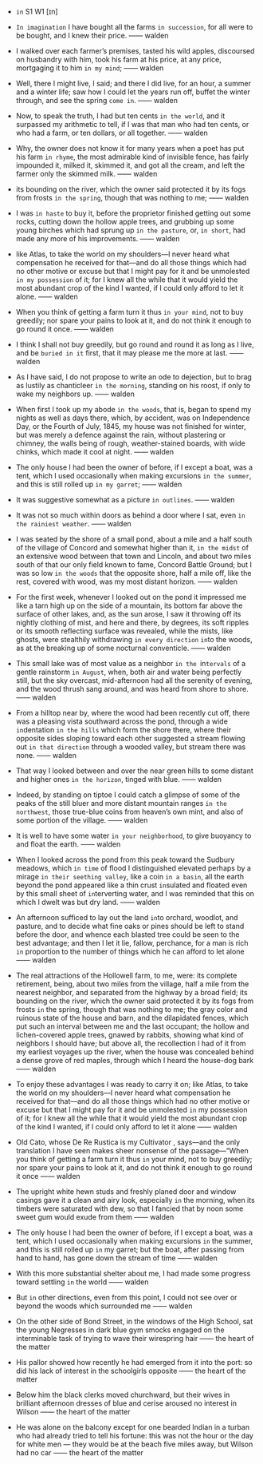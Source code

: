 - `in` S1 W1 [ɪn]
- `In imagination` I have bought all the farms `in succession`, for all were to be bought, and I knew their price. —— walden

- I walked over each farmer’s premises, tasted his wild apples, discoursed on husbandry with him, took his farm at his price, at any price, mortgaging it to him `in my mind`; —— walden

- Well, there I might live, I said; and there I did live, for an hour, a summer and a winter life; saw how I could let the years run off, buffet the winter through, and see the spring `come in`. —— walden

- Now, to speak the truth, I had but ten cents `in the world`, and it surpassed my arithmetic to tell, if I was that man who had ten cents, or who had a farm, or ten dollars, or all together. —— walden

- Why, the owner does not know it for many years when a poet has put his farm `in rhyme`, the most admirable kind of invisible fence, has fairly impounded it, milked it, skimmed it, and got all the cream, and left the farmer only the skimmed milk. —— walden
- its bounding on the river, which the owner said protected it by its fogs from frosts `in the spring`, though that was nothing to me; —— walden

- I was `in haste` to buy it, before the proprietor finished getting out some rocks, cutting down the hollow apple trees, and grubbing up some young birches which had sprung up `in the pasture`, or, `in short`, had made any more of his improvements. —— walden
- like Atlas, to take the world on my shoulders—I never heard what compensation he received for that—and do all those things which had no other motive or excuse but that I might pay for it and be unmolested `in my possession` of it; for I knew all the while that it would yield the most abundant crop of the kind I wanted, if I could only afford to let it alone. —— walden
- When you think of getting a farm turn it thus `in your mind`, not to buy greedily; nor spare your pains to look at it, and do not think it enough to go round it once.  —— walden

- I think I shall not buy greedily, but go round and round it as long as I live, and be `buried in it` first, that it may please me the more at last.  —— walden

- As I have said, I do not propose to write an ode to dejection, but to brag as lustily as chanticleer `in the morning`, standing on his roost, if only to wake my neighbors up. —— walden

- When first I took up my abode `in the woods`, that is, began to spend my nights as well as days there, which, by accident, was on Independence Day, or the Fourth of July, 1845, my house was not finished for winter, but was merely a defence against the rain, without plastering or chimney, the walls being of rough, weather-stained boards, with wide chinks, which made it cool at night. —— walden

- The only house I had been the owner of before, if I except a boat, was a tent, which I used occasionally when making excursions `in the summer`, and this is still rolled up `in my garret`; —— walden

- It was suggestive somewhat as a picture `in outlines`. —— walden

- It was not so much within doors as behind a door where I sat, even `in the rainiest weather`. —— walden

- I was seated by the shore of a small pond, about a mile and a half south of the village of Concord and somewhat higher than it, `in the midst` of an extensive wood between that town and Lincoln, and about two miles south of that our only field known to fame, Concord Battle Ground; but I was so low `in the woods` that the opposite shore, half a mile off, like the rest, covered with wood, was my most distant horizon. —— walden

- For the first week, whenever I looked out on the pond it impressed me like a tarn high up on the side of a mountain, its bottom far above the surface of other lakes, and, as the sun arose, I saw it throwing off its nightly clothing of mist, and here and there, by degrees, its soft ripples or its smooth reflecting surface was revealed, while the mists, like ghosts, were stealthily withdrawing `in every direction` `in`to the woods, as at the breaking up of some nocturnal conventicle. —— walden

- This small lake was of most value as a neighbor `in the `in`tervals` of a gentle rainstorm `in August`, when, both air and water being perfectly still, but the sky overcast, mid-afternoon had all the serenity of evening, and the wood thrush sang around, and was heard from shore to shore. —— walden

- From a hilltop near by, where the wood had been recently cut off, there was a pleasing vista southward across the pond, through a wide `in`dentation `in the hills` which form the shore there, where their opposite sides sloping toward each other suggested a stream flowing out `in that direction` through a wooded valley, but stream there was none. —— walden
- That way I looked between and over the near green hills to some distant and higher ones `in the horizon`, tinged with blue. —— walden

- Indeed, by standing on tiptoe I could catch a glimpse of some of the peaks of the still bluer and more distant mountain ranges `in the northwest`, those true-blue coins from heaven’s own mint, and also of some portion of the village. —— walden

- It is well to have some water `in your neighborhood`, to give buoyancy to and float the earth.  —— walden

- When I looked across the pond from this peak toward the Sudbury meadows, which `in time` of flood I distinguished elevated perhaps by a mirage `in their seething valley`, like a coin `in a basin`, all the earth beyond the pond appeared like a thin crust `in`sulated and floated even by this small sheet of `in`terverting water, and I was reminded that this on which I dwelt was but dry land. —— walden


-  An afternoon sufficed to lay out the land `in`to orchard, woodlot, and pasture, and to decide what fine oaks or pines should be left to stand before the door, and whence each blasted tree could be seen to the best advantage; and then I let it lie, fallow, perchance, for a man is rich `in` proportion to the number of things which he can afford to let alone —— walden

- The real attractions of the Hollowell farm, to me, were: its complete retirement, being, about two miles from the village, half a mile from the nearest neighbor, and separated from the highway by a broad field; its bounding on the river, which the owner said protected it by its fogs from frosts `in` the spring, though that was nothing to me; the gray color and ruinous state of the house and barn, and the dilapidated fences, which put such an interval between me and the last occupant; the hollow and lichen-covered apple trees, gnawed by rabbits, showing what kind of neighbors I should have; but above all, the recollection I had of it from my earliest voyages up the river, when the house was concealed behind a dense grove of red maples, through which I heard the house-dog bark —— walden

-  To enjoy these advantages I was ready to carry it on; like Atlas, to take the world on my shoulders﻿—I never heard what compensation he received for that﻿—and do all those things which had no other motive or excuse but that I might pay for it and be unmolested `in` my possession of it; for I knew all the while that it would yield the most abundant crop of the kind I wanted, if I could only afford to let it alone —— walden

- Old Cato, whose De Re Rustica is my Cultivator , says﻿—and the only translation I have seen makes sheer nonsense of the passage﻿—“When you think of getting a farm turn it thus `in` your mind, not to buy greedily; nor spare your pains to look at it, and do not think it enough to go round it once —— walden

-  The upright white hewn studs and freshly planed door and window casings gave it a clean and airy look, especially `in` the morning, when its timbers were saturated with dew, so that I fancied that by noon some sweet gum would exude from them —— walden

- The only house I had been the owner of before, if I except a boat, was a tent, which I used occasionally when making excursions `in` the summer, and this is still rolled up `in` my garret; but the boat, after passing from hand to hand, has gone down the stream of time —— walden

-  With this more substantial shelter about me, I had made some progress toward settling `in` the world —— walden

-  But `in` other directions, even from this point, I could not see over or beyond the woods which surrounded me —— walden

-  On the other side of Bond Street, in the windows of the High School, sat the young Negresses in dark blue gym smocks engaged on the interminable task of trying to wave their wirespring hair —— the heart of the matter

-  His pallor showed how recently he had emerged from it into the port: so did his lack of interest in the schoolgirls opposite —— the heart of the matter

-  Below him the black clerks moved churchward, but their wives in brilliant afternoon dresses of blue and cerise aroused no interest in Wilson —— the heart of the matter

-  He was alone on the balcony except for one bearded Indian in a turban who had already tried to tell his fortune: this was not the hour or the day for white men — they would be at the beach five miles away, but Wilson had no car —— the heart of the matter